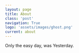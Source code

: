 ```yaml
---
layout: page
title: About
class: 'post'
navigation: True
logo: 'assets/images/ghost.png'
current: about
---
```


Only the easy day, was Yesterday.
